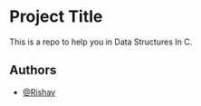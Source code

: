 
# Project Title

This is a repo to help you in Data Structures In C.


## Authors

- [@Rishav](https://www.github.com/rishav2404)

